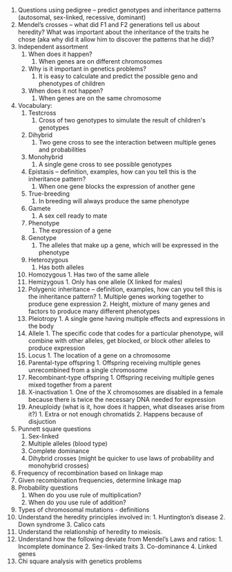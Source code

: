 1.  Questions using pedigree – predict genotypes and inheritance patterns (autosomal, sex-linked, recessive, dominant)
2.  Mendel’s crosses – what did F1 and F2 generations tell us about heredity? What was important about the inheritance of the traits he chose (aka why did it allow him to discover the patterns that he did)?
3.  Independent assortment
    1.  When does it happen?
        1. When genes are on different chromosomes
    2.  Why is it important in genetics problems?
        1. It is easy to calculate and predict the possible geno and phenotypes of children
    3.  When does it not happen?
        1. When genes are on the same chromosome
4.  Vocabulary:
    1.  Testcross
        1. Cross of two genotypes to simulate the result of children's genotypes
    2.  Dihybrid
        1. Two gene cross to see the interaction between multiple genes and probabilities
    3.  Monohybrid
        1. A single gene cross to see possible genotypes
    4.  Epistasis – definition, examples, how can you tell this is the inheritance pattern?
        1. When one gene blocks the expression of another gene
    5.  True-breeding
        1. In breeding will always produce the same phenotype
    6.  Gamete
        1. A sex cell ready to mate
    7.  Phenotype
        1. The expression of a gene
    8.  Genotype
        1. The alleles that make up a gene, which will be expressed in the phenotype
    9.  Heterozygous
        1. Has both alleles
    10.  Homozygous
        1. Has two of the same allele
    11.  Hemizygous
        1. Only has one allele (X linked for males)
    12.  Polygenic inheritance – definition, examples, how can you tell this is the inheritance pattern?
        1. Multiple genes working together to produce gene expression
        2. Height, mixture of many genes and factors to produce many different phenotypes
    13.  Pleiotropy
        1. A single gene having multiple effects and expressions in the body
    14.  Allele
        1. The specific code that codes for a particular phenotype, will combine with other alleles, get blocked, or block other alleles to produce expression
    15.  Locus
        1. The location of a gene on a chromosome
    16.  Parental-type offspring
        1. Offspring receiving multiple genes unrecombined from a single chromosome
    17.  Recombinant-type offspring
        1. Offspring receiving multiple genes mixed together from a parent
    18.  X-inactivation
        1. One of the X chromosomes are disabled in a female because there is twice the necessary DNA needed for expression
    19.  Aneuploidy (what is it, how does it happen, what diseases arise from it?)
        1. Extra or not enough chromatids
        2. Happens because of disjuction 
5.  Punnett square questions
    1.  Sex-linked
    2.  Multiple alleles (blood type)
    3.  Complete dominance
    4.  Dihybrid crosses (might be quicker to use laws of probability and monohybrid crosses)
6.  Frequency of recombination based on linkage map
7.  Given recombination frequencies, determine linkage map
8.  Probability questions
    1.  When do you use rule of multiplication?
    2.  When do you use rule of addition?
9.  Types of chromosomal mutations - definitions
10.  Understand the heredity principles involved in:
    1.  Huntington’s disease
    2.  Down syndrome
    3.  Calico cats
11.  Understand the relationship of heredity to meiosis.
12.  Understand how the following deviate from Mendel’s Laws and ratios:
    1.  Incomplete dominance
    2.  Sex-linked traits
    3.  Co-dominance
    4.  Linked genes
13.  Chi square analysis with genetics problems